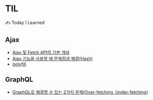 # TIL

✍️ Today I Learned

## Ajax

-   [Ajax 및 Fetch API의 기본 개념](https://github.com/ppmyor/TIL/blob/main/Ajax/Ajax-01.md)
-   [Ajax 기능을 사용할 때 문제점과 해결(Hash)](https://github.com/ppmyor/TIL/blob/main/Ajax/Ajax-02.md)
-   [polyfill](https://github.com/ppmyor/TIL/blob/main/Ajax/Ajax-03.md)

## GraphQL

-   [GraphQL로 해결할 수 있는 2가지 문제(Over-fetching, Under-fetching)](https://github.com/ppmyor/TIL/blob/main/GraphQL/GraphQL-01.md)
